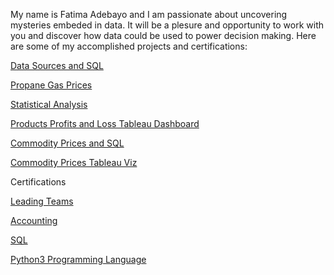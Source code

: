 My name is Fatima Adebayo and I am passionate about uncovering  mysteries embeded in data.
It will be a plesure and opportunity to work with you and discover how data could be used to power decision making.
Here are some of my accomplished projects and certifications:

[Data Sources and SQL](https://github.com/dataglyder/Data-Sources-and-SQL)

[Propane Gas Prices](https://github.com/dataglyder/Propane-Gas-Prices)

[Statistical Analysis](https://github.com/dataglyder/Basic_Statistics_For_Data_Analysis)

[Products Profits and Loss Tableau Dashboard](https://public.tableau.com/app/profile/fatima.b.adebayo/viz/ProductsProfitandLossDashboard)

[Commodity Prices and SQL](https://github.com/dataglyder/CommodityPrices-and-SQL)

[Commodity Prices Tableau Viz](https://public.tableau.com/app/profile/fatima.b.adebayo/viz/ProductsProfitandLossDashboard/Dashboard1)

Certifications

[Leading Teams](https://coursera.org/verify/T7XZ2R9FNW1H)

[Accounting](https://coursera.org/verify/AZ9SYHIWUQ23)

[SQL](https://coursera.org/verify/XVGGMXM2R7AM)

[Python3 Programming Language](https://coursera.org/verify/specialization/USMH4DWEYLUZ)
